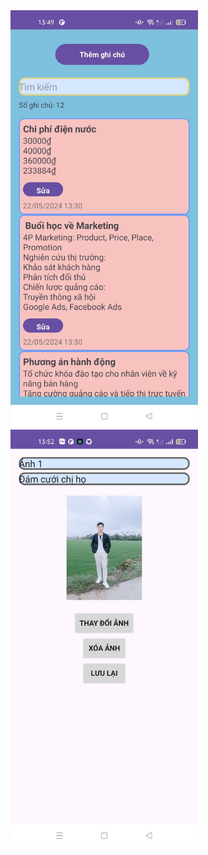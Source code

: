 

<img src="image.png" alt="alt text" width="300"/>
<img src="image-1.png" alt="alt text" width="300"/>
